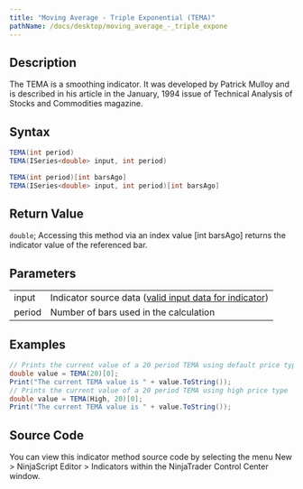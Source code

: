 ```yaml
---
title: "Moving Average - Triple Exponential (TEMA)"
pathName: /docs/desktop/moving_average_-_triple_expone
---
```


## Description

The TEMA is a smoothing indicator. It was developed by Patrick Mulloy and is described in his article in the January, 1994 issue of Technical Analysis of Stocks and Commodities magazine.

## Syntax

```csharp
TEMA(int period)
TEMA(ISeries<double> input, int period)
```

```csharp
TEMA(int period)[int barsAgo]
TEMA(ISeries<double> input, int period)[int barsAgo]
```

## Return Value

`double`; Accessing this method via an index value [int barsAgo] returns the indicator value of the referenced bar.

## Parameters

|  |  |
| --- | --- |
| input | Indicator source data ([valid input data for indicator](/docs/desktop/valid_input_data_for_indicator)) |
| period | Number of bars used in the calculation |

## Examples

```csharp
// Prints the current value of a 20 period TEMA using default price type
double value = TEMA(20)[0];
Print("The current TEMA value is " + value.ToString());
// Prints the current value of a 20 period TEMA using high price type
double value = TEMA(High, 20)[0];
Print("The current TEMA value is " + value.ToString());
```

## Source Code

You can view this indicator method source code by selecting the menu New > NinjaScript Editor > Indicators within the NinjaTrader Control Center window.

